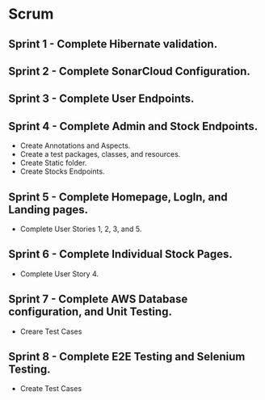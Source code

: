 # Scrum
## Sprint 1 - Complete Hibernate validation.

## Sprint 2 - Complete SonarCloud Configuration.

## Sprint 3 - Complete User Endpoints.

## Sprint 4 - Complete Admin and Stock Endpoints.
- Create Annotations and Aspects.
- Create a test packages, classes, and resources.
- Create Static folder.
- Create Stocks Endpoints.

## Sprint 5 - Complete Homepage, LogIn, and Landing pages.
- Complete User Stories 1, 2, 3, and 5.

## Sprint 6 - Complete Individual Stock Pages.
- Complete User Story 4.

## Sprint 7 - Complete AWS Database configuration, and Unit Testing.
- Creare Test Cases

## Sprint 8 - Complete E2E Testing and Selenium Testing.
- Create Test Cases


